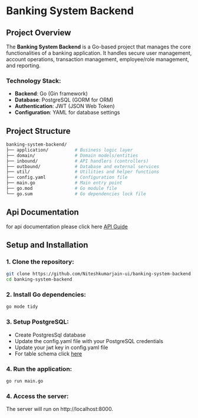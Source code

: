 # Banking System Backend

## Project Overview

The **Banking System Backend** is a Go-based project that manages the core functionalities of a banking application. It handles secure user management, account operations, transaction management, employee/role management, and reporting.

### Technology Stack:

- **Backend**: Go (Gin framework)
- **Database**: PostgreSQL (GORM for ORM)
- **Authentication**: JWT (JSON Web Token)
- **Configuration**: YAML for database settings

## Project Structure

```bash
banking-system-backend/
├── application/          # Business logic layer
├── domain/               # Domain models/entities
├── inbound/              # API handlers (controllers)
├── outbound/             # Database and external services
├── util/                 # Utilities and helper functions
├── config.yaml           # Configuration file
├── main.go               # Main entry point
├── go.mod                # Go module file
└── go.sum                # Go dependencies lock file
```

## Api Documentation

for api documentation please click here [API Guide](docs/banking-system-backend.postman_collection.json)

## Setup and Installation

### 1. Clone the repository:

```bash
git clone https://github.com/Niteshkumarjain-ui/banking-system-backend.git
cd banking-system-backend
```

### 2. Install Go dependencies:

```bash
go mode tidy
```

### 3. Setup PostgreSQL:

- Create PostgresSql database
- Update the config.yaml file with your PostgreSQL credentials
- Update your jwt key in config.yaml file
- For table schema click [here](database/)

### 4. Run the application:

```bash
go run main.go
```

### 4. Access the server:

The server will run on http://localhost:8000.
